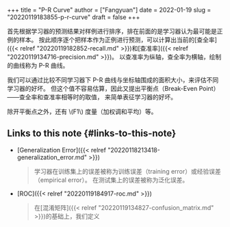 +++
title = "P-R Curve"
author = ["Fangyuan"]
date = 2022-01-19
slug = "20220119183855-p-r-curve"
draft = false
+++

首先根据学习器的预测结果对样例进行排序，排在前面的是学习器认为最可能是正例的样本。
按此顺序逐个把样本作为正例进行预测，可以计算出当前的[查全率]({{< relref "20220119182852-recall.md" >}})和[查准率]({{< relref "20220119134716-precision.md" >}})。
以查准率为纵轴，查全率为横轴，绘制的曲线称为 P-R 曲线。

我们可以通过比较不同学习器下 P-R 曲线与坐标轴围成的面积大小，来评估不同学习器的好坏。
但这个值不容易估算，因此又提出平衡点（Break-Even Point）——查全率和查准率相等时的取值，
来简单表征学习器的好坏。

除开平衡点之外，还有 \\(F1\\) 度量（加权调和平均）等。


## Links to this note {#links-to-this-note}

-   [Generalization Error]({{< relref "20220118213418-generalization_error.md" >}})

    >   学习器在训练集上的误差被称为训练误差（training error）或经验误差（empirical error）。
    > 在测试集上的误差被称为泛化误差。
-   [ROC]({{< relref "20220119184917-roc.md" >}})

    > 在[混淆矩阵]({{< relref "20220119134827-confusion_matrix.md" >}})的基础上，我们定义
